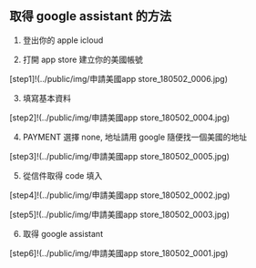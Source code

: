 ## 取得 google assistant 的方法

1. 登出你的 apple icloud

2. 打開 app store 建立你的美國帳號

[step1]!(../public/img/申請美國app store_180502_0006.jpg)

3. 填寫基本資料

[step2]!(../public/img/申請美國app store_180502_0004.jpg)

4. PAYMENT 選擇 none, 地址請用 google 隨便找一個美國的地址

[step3]!(../public/img/申請美國app store_180502_0005.jpg)

5. 從信件取得 code 填入

[step4]!(../public/img/申請美國app store_180502_0002.jpg)

[step5]!(../public/img/申請美國app store_180502_0003.jpg)

6. 取得 google assistant

[step6]!(../public/img/申請美國app store_180502_0001.jpg)
